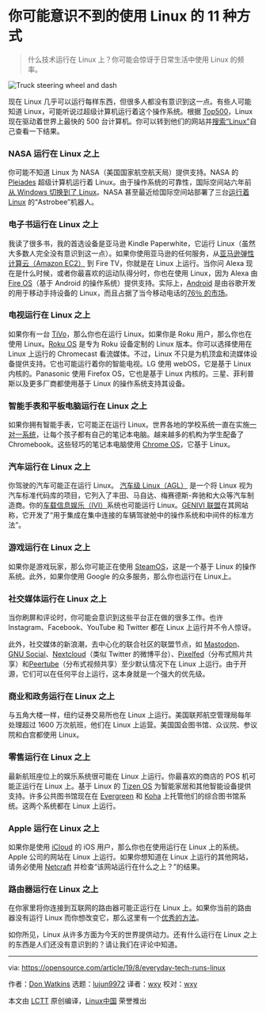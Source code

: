 [#]: collector: (lujun9972)
[#]: translator: (wxy)
[#]: reviewer: ( )
[#]: publisher: ( )
[#]: url: ( )
[#]: subject: (11 surprising ways you use Linux every day)
[#]: via: (https://opensource.com/article/19/8/everyday-tech-runs-linux)
[#]: author: (Don Watkins https://opensource.com/users/don-watkins)

你可能意识不到的使用 Linux 的 11 种方式
======

> 什么技术运行在 Linux 上？你可能会惊讶于日常生活中使用 Linux 的频率。

![Truck steering wheel and dash][1]

现在 Linux 几乎可以运行每样东西，但很多人都没有意识到这一点。有些人可能知道 Linux，可能听说过超级计算机运行着这个操作系统。根据 [Top500][2]，Linux 现在驱动着世界上最快的 500 台计算机。你可以转到他们的网站并[搜索“Linux”][3]自己查看一下结果。

### NASA 运行在 Linux 之上

你可能不知道 Linux 为 NASA（美国国家航空航天局）提供支持。NASA 的 [Pleiades][4] 超级计算机运行着 Linux。由于操作系统的可靠性，国际空间站六年前[从 Windows 切换到了 Linux][5]。NASA 甚至最近给国际空间站部署了三台[运行着 Linux][6] 的“Astrobee”机器人。

### 电子书运行在 Linux 之上

我读了很多书，我的首选设备是亚马逊 Kindle Paperwhite，它运行 Linux（虽然大多数人完全没有意识到这一点）。如果你使用亚马逊的任何服务，从[亚马逊弹性计算云（Amazon EC2）][7] 到 Fire TV，你就是在 Linux 上运行。当你问 Alexa 现在是什么时候，或者你最喜欢的运动队得分时，你也在使用 Linux，因为 Alexa 由 [Fire OS][8]（基于 Android 的操作系统）提供支持。实际上，[Android][9] 是由谷歌开发的用于移动手持设备的 Linux，而且占据了当今移动电话的[76％ 的市场][10]。

### 电视运行在 Linux 之上

如果你有一台 [TiVo][11]，那么你也在运行 Linux。如果你是 Roku 用户，那么你也在使用 Linux。[Roku OS][12] 是专为 Roku 设备定制的 Linux 版本。你可以选择使用在 Linux 上运行的 Chromecast 看流媒体。不过，Linux 不只是为机顶盒和流媒体设备提供支持。它也可能运行着你的智能电视。LG 使用 webOS，它是基于 Linux 内核的。Panasonic 使用 Firefox OS，它也是基于 Linux 内核的。三星、菲利普斯以及更多厂商都使用基于 Linux 的操作系统支持其设备。

### 智能手表和平板电脑运行在 Linux 之上

如果你拥有智能手表，它可能正在运行 Linux。世界各地的学校系统一直在实施[一对一系统][13]，让每个孩子都有自己的笔记本电脑。越来越多的机构为学生配备了 Chromebook。这些轻巧的笔记本电脑使用 [Chrome OS][14]，它基于 Linux。

### 汽车运行在 Linux 之上

你驾驶的汽车可能正在运行 Linux。 [汽车级 Linux（AGL）][15] 是一个将 Linux 视为汽车标准代码库的项目，它列入了丰田、马自达、梅赛德斯-奔驰和大众等汽车制造商。你的[车载信息娱乐（IVI）][16]系统也可能运行 Linux。[GENIVI 联盟][17]在其网站称，它开发了“用于集成在集中连接的车辆驾驶舱中的操作系统和中间件的标准方法”。

### 游戏运行在 Linux 之上

如果你是游戏玩家，那么你可能正在使用 [SteamOS][18]，这是一个基于 Linux 的操作系统。此外，如果你使用 Google 的众多服务，那么你也运行在 Linux上。

### 社交媒体运行在 Linux 之上

当你刷屏和评论时，你可能会意识到这些平台正在做的很多工作。也许 Instagram、Facebook、YouTube 和 Twitter 都在 Linux 上运行并不令人惊讶。

此外，社交媒体的新浪潮，去中心化的联合社区的联盟节点，如 [Mastodon][19]、[GNU Social][20]、[Nextcloud][21]（类似 Twitter 的微博平台）、[Pixelfed][22]（分布式照片共享）和[Peertube][23]（分布式视频共享）至少默认情况下在 Linux 上运行。由于开源，它们可以在任何平台上运行，这本身就是一个强大的优先级。

### 商业和政务运行在 Linux 之上

与五角大楼一样，纽约证券交易所也在 Linux 上运行。美国联邦航空管理局每年处理超过 1600 万次航班，他们在 Linux 上运营。美国国会图书馆、众议院、参议院和白宫都使用 Linux。

### 零售运行在 Linux 之上

最新航班座位上的娱乐系统很可能在 Linux 上运行。你最喜欢的商店的 POS 机可能正运行在 Linux 上。基于 Linux 的 [Tizen OS][24] 为智能家居和其他智能设备提供支持。许多公共图书馆现在在 [Evergreen][25] 和 [Koha][26] 上托管他们的综合图书馆系统。这两个系统都在 Linux 上运行。

### Apple 运行在 Linux 之上

如果你是使用 [iCloud][27] 的 iOS 用户，那么你也在使用运行在 Linux 上的系统。Apple 公司的网站在 Linux 上运行。如果你想知道在 Linux 上运行的其他网站，请务必使用 [Netcraft][28] 并检查“该网站运行在什么之上？”的结果。

### 路由器运行在 Linux 之上

在你家里将你连接到互联网的路由器可能正运行在 Linux 上。如果你当前的路由器没有运行 Linux 而你想改变它，那么这里有一个[优秀的方法][29]。

如你所见，Linux 从许多方面为今天的世界提供动力。还有什么运行在 Linux 之上的东西是人们还没有意识到的？请让我们在评论中知道。

--------------------------------------------------------------------------------

via: https://opensource.com/article/19/8/everyday-tech-runs-linux

作者：[Don Watkins][a]
选题：[lujun9972][b]
译者：[wxy](https://github.com/wxy)
校对：[wxy](https://github.com/wxy)

本文由 [LCTT](https://github.com/LCTT/TranslateProject) 原创编译，[Linux中国](https://linux.cn/) 荣誉推出

[a]: https://opensource.com/users/don-watkins
[b]: https://github.com/lujun9972
[1]: https://opensource.com/sites/default/files/styles/image-full-size/public/lead-images/truck_steering_wheel_drive_car_kubernetes.jpg?itok=0TOzve80 (Truck steering wheel and dash)
[2]: https://www.top500.org/
[3]: https://www.top500.org/statistics/sublist/
[4]: https://www.nas.nasa.gov/hecc/resources/pleiades.html
[5]: https://www.extremetech.com/extreme/155392-international-space-station-switches-from-windows-to-linux-for-improved-reliability
[6]: https://ntrs.nasa.gov/archive/nasa/casi.ntrs.nasa.gov/20180003515.pdf
[7]: https://aws.amazon.com/amazon-linux-ami/
[8]: https://en.wikipedia.org/wiki/Fire_OS
[9]: https://en.wikipedia.org/wiki/Android_(operating_system)
[10]: https://gs.statcounter.com/os-market-share/mobile/worldwide/
[11]: https://tivo.pactsafe.io/legal.html#open-source-software
[12]: https://en.wikipedia.org/wiki/Roku
[13]: https://en.wikipedia.org/wiki/One-to-one_computing
[14]: https://en.wikipedia.org/wiki/Chrome_OS
[15]: https://opensource.com/life/16/8/agl-provides-common-open-code-base
[16]: https://opensource.com/business/16/5/interview-alison-chaiken-steven-crumb
[17]: https://www.genivi.org/faq
[18]: https://store.steampowered.com/steamos/
[19]: https://opensource.com/article/17/4/guide-to-mastodon
[20]: https://www.gnu.org/software/social/
[21]: https://apps.nextcloud.com/apps/social
[22]: https://pixelfed.org/
[23]: https://joinpeertube.org/en/
[24]: https://wiki.tizen.org/Devices
[25]: https://evergreen-ils.org/
[26]: https://koha-community.org/
[27]: https://toolbar.netcraft.com/site_report?url=https://www.icloud.com/
[28]: https://www.netcraft.com/
[29]: https://opensource.com/life/16/6/why-i-built-my-own-linux-router
